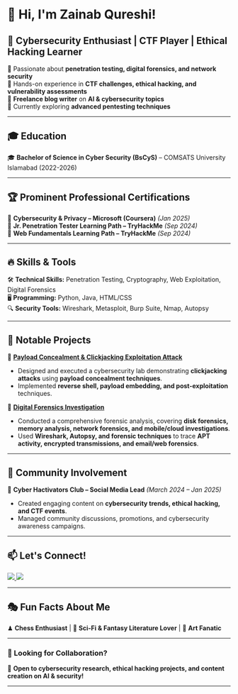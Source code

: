 # 👋 Hi, I'm Zainab Qureshi!  

## 🚀 Cybersecurity Enthusiast | CTF Player | Ethical Hacking Learner  

🔹 Passionate about **penetration testing, digital forensics, and network security**  
🔹 Hands-on experience in **CTF challenges, ethical hacking, and vulnerability assessments**  
🔹 **Freelance blog writer** on **AI & cybersecurity topics**  
🔹 Currently exploring **advanced pentesting techniques**  

---

## 🎓 **Education**  
🎓 **Bachelor of Science in Cyber Security (BsCyS)** – COMSATS University Islamabad (2022-2026)  

---

## 🏆 **Prominent Professional Certifications**
📜 **Cybersecurity & Privacy – Microsoft (Coursera)** *(Jan 2025)*  
📜 **Jr. Penetration Tester Learning Path – TryHackMe** *(Sep 2024)*  
📜 **Web Fundamentals Learning Path – TryHackMe** *(Sep 2024)*  

---

## 🔥 **Skills & Tools**
🛠 **Technical Skills:** Penetration Testing, Cryptography, Web Exploitation, Digital Forensics  
🖥 **Programming:** Python, Java, HTML/CSS  
🔍 **Security Tools:** Wireshark, Metasploit, Burp Suite, Nmap, Autopsy  

---

## 📌 **Notable Projects**
🔹 **[Payload Concealment & Clickjacking Exploitation Attack](https://github.com/zenix20/Payload-Concealment-and-Clickjacking-Exploitation)**  
   - Designed and executed a cybersecurity lab demonstrating **clickjacking attacks** using **payload concealment techniques**.  
   - Implemented **reverse shell, payload embedding, and post-exploitation** techniques.  

🔹 **[Digital Forensics Investigation](https://github.com/zenix20/Digital-Forensics-Investigation)**  
   - Conducted a comprehensive forensic analysis, covering **disk forensics, memory analysis, network forensics, and mobile/cloud investigations**.  
   - Used **Wireshark, Autopsy, and forensic techniques** to trace **APT activity, encrypted transmissions, and email/web forensics**.  

---

## 🌟 **Community Involvement**
📢 **Cyber Hactivators Club – Social Media Lead** *(March 2024 – Jan 2025)*  
- Created engaging content on **cybersecurity trends, ethical hacking, and CTF events**.  
- Managed community discussions, promotions, and cybersecurity awareness campaigns.  

---

## 📫 **Let's Connect!**
<p>
  <a href="http://www.linkedin.com/in/zainab-qureshi-43731a2a6/">
    <img src="https://img.shields.io/badge/LinkedIn-0077B5?style=for-the-badge&logo=linkedin&logoColor=white"/>
  </a>
  <a href="mailto:your.zainabqureshi620@gmail.com">
    <img src="https://img.shields.io/badge/Email-D14836?style=for-the-badge&logo=gmail&logoColor=white"/>
  </a>
</p>

---

## 🎭 **Fun Facts About Me**
♟ **Chess Enthusiast** | 📖 **Sci-Fi & Fantasy Literature Lover** | 🎨 **Art Fanatic**  

---

### **🔹 Looking for Collaboration?**
🚀 **Open to cybersecurity research, ethical hacking projects, and content creation on AI & security!**  

---

